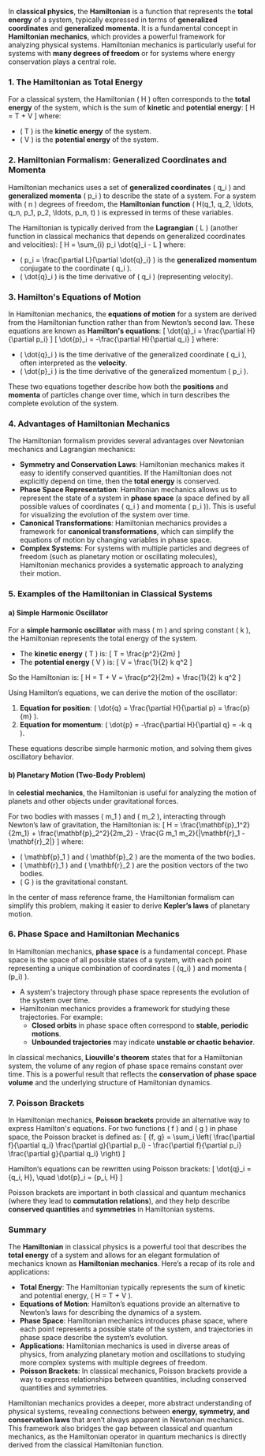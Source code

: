 In **classical physics**, the **Hamiltonian** is a function that represents the **total energy** of a system, typically expressed in terms of **generalized coordinates** and **generalized momenta**. It is a fundamental concept in **Hamiltonian mechanics**, which provides a powerful framework for analyzing physical systems. Hamiltonian mechanics is particularly useful for systems with **many degrees of freedom** or for systems where energy conservation plays a central role.

### 1. The Hamiltonian as Total Energy
For a classical system, the Hamiltonian \( H \) often corresponds to the **total energy** of the system, which is the sum of **kinetic** and **potential energy**:
\[
H = T + V
\]
where:
- \( T \) is the **kinetic energy** of the system.
- \( V \) is the **potential energy** of the system.

### 2. Hamiltonian Formalism: Generalized Coordinates and Momenta
Hamiltonian mechanics uses a set of **generalized coordinates** \( q_i \) and **generalized momenta** \( p_i \) to describe the state of a system. For a system with \( n \) degrees of freedom, the **Hamiltonian function** \( H(q_1, q_2, \ldots, q_n, p_1, p_2, \ldots, p_n, t) \) is expressed in terms of these variables.

The Hamiltonian is typically derived from the **Lagrangian** \( L \) (another function in classical mechanics that depends on generalized coordinates and velocities):
\[
H = \sum_{i} p_i \dot{q}_i - L
\]
where:
- \( p_i = \frac{\partial L}{\partial \dot{q}_i} \) is the **generalized momentum** conjugate to the coordinate \( q_i \).
- \( \dot{q}_i \) is the time derivative of \( q_i \) (representing velocity).

### 3. Hamilton's Equations of Motion
In Hamiltonian mechanics, the **equations of motion** for a system are derived from the Hamiltonian function rather than from Newton’s second law. These equations are known as **Hamilton's equations**:
\[
\dot{q}_i = \frac{\partial H}{\partial p_i}
\]
\[
\dot{p}_i = -\frac{\partial H}{\partial q_i}
\]
where:
- \( \dot{q}_i \) is the time derivative of the generalized coordinate \( q_i \), often interpreted as the **velocity**.
- \( \dot{p}_i \) is the time derivative of the generalized momentum \( p_i \).

These two equations together describe how both the **positions** and **momenta** of particles change over time, which in turn describes the complete evolution of the system.

### 4. Advantages of Hamiltonian Mechanics
The Hamiltonian formalism provides several advantages over Newtonian mechanics and Lagrangian mechanics:
- **Symmetry and Conservation Laws**: Hamiltonian mechanics makes it easy to identify conserved quantities. If the Hamiltonian does not explicitly depend on time, then the **total energy** is conserved.
- **Phase Space Representation**: Hamiltonian mechanics allows us to represent the state of a system in **phase space** (a space defined by all possible values of coordinates \( q_i \) and momenta \( p_i \)). This is useful for visualizing the evolution of the system over time.
- **Canonical Transformations**: Hamiltonian mechanics provides a framework for **canonical transformations**, which can simplify the equations of motion by changing variables in phase space.
- **Complex Systems**: For systems with multiple particles and degrees of freedom (such as planetary motion or oscillating molecules), Hamiltonian mechanics provides a systematic approach to analyzing their motion.

### 5. Examples of the Hamiltonian in Classical Systems

#### a) Simple Harmonic Oscillator
For a **simple harmonic oscillator** with mass \( m \) and spring constant \( k \), the Hamiltonian represents the total energy of the system.

- The **kinetic energy** \( T \) is:
  \[
  T = \frac{p^2}{2m}
  \]
- The **potential energy** \( V \) is:
  \[
  V = \frac{1}{2} k q^2
  \]

So the Hamiltonian is:
\[
H = T + V = \frac{p^2}{2m} + \frac{1}{2} k q^2
\]

Using Hamilton’s equations, we can derive the motion of the oscillator:
1. **Equation for position**: \( \dot{q} = \frac{\partial H}{\partial p} = \frac{p}{m} \).
2. **Equation for momentum**: \( \dot{p} = -\frac{\partial H}{\partial q} = -k q \).

These equations describe simple harmonic motion, and solving them gives oscillatory behavior.

#### b) Planetary Motion (Two-Body Problem)
In **celestial mechanics**, the Hamiltonian is useful for analyzing the motion of planets and other objects under gravitational forces.

For two bodies with masses \( m_1 \) and \( m_2 \), interacting through Newton’s law of gravitation, the Hamiltonian is:
\[
H = \frac{\mathbf{p}_1^2}{2m_1} + \frac{\mathbf{p}_2^2}{2m_2} - \frac{G m_1 m_2}{|\mathbf{r}_1 - \mathbf{r}_2|}
\]
where:
- \( \mathbf{p}_1 \) and \( \mathbf{p}_2 \) are the momenta of the two bodies.
- \( \mathbf{r}_1 \) and \( \mathbf{r}_2 \) are the position vectors of the two bodies.
- \( G \) is the gravitational constant.

In the center of mass reference frame, the Hamiltonian formalism can simplify this problem, making it easier to derive **Kepler’s laws** of planetary motion.

### 6. Phase Space and Hamiltonian Mechanics
In Hamiltonian mechanics, **phase space** is a fundamental concept. Phase space is the space of all possible states of a system, with each point representing a unique combination of coordinates \( (q_i) \) and momenta \( (p_i) \).

- A system's trajectory through phase space represents the evolution of the system over time.
- Hamiltonian mechanics provides a framework for studying these trajectories. For example:
  - **Closed orbits** in phase space often correspond to **stable, periodic motions**.
  - **Unbounded trajectories** may indicate **unstable or chaotic behavior**.

In classical mechanics, **Liouville's theorem** states that for a Hamiltonian system, the volume of any region of phase space remains constant over time. This is a powerful result that reflects the **conservation of phase space volume** and the underlying structure of Hamiltonian dynamics.

### 7. Poisson Brackets
In Hamiltonian mechanics, **Poisson brackets** provide an alternative way to express Hamilton's equations. For two functions \( f \) and \( g \) in phase space, the Poisson bracket is defined as:
\[
\{f, g\} = \sum_i \left( \frac{\partial f}{\partial q_i} \frac{\partial g}{\partial p_i} - \frac{\partial f}{\partial p_i} \frac{\partial g}{\partial q_i} \right)
\]

Hamilton’s equations can be rewritten using Poisson brackets:
\[
\dot{q}_i = \{q_i, H\}, \quad \dot{p}_i = \{p_i, H\}
\]

Poisson brackets are important in both classical and quantum mechanics (where they lead to **commutation relations**), and they help describe **conserved quantities** and **symmetries** in Hamiltonian systems.

### Summary
The **Hamiltonian** in classical physics is a powerful tool that describes the **total energy** of a system and allows for an elegant formulation of mechanics known as **Hamiltonian mechanics**. Here’s a recap of its role and applications:
- **Total Energy**: The Hamiltonian typically represents the sum of kinetic and potential energy, \( H = T + V \).
- **Equations of Motion**: Hamilton’s equations provide an alternative to Newton’s laws for describing the dynamics of a system.
- **Phase Space**: Hamiltonian mechanics introduces phase space, where each point represents a possible state of the system, and trajectories in phase space describe the system’s evolution.
- **Applications**: Hamiltonian mechanics is used in diverse areas of physics, from analyzing planetary motion and oscillations to studying more complex systems with multiple degrees of freedom.
- **Poisson Brackets**: In classical mechanics, Poisson brackets provide a way to express relationships between quantities, including conserved quantities and symmetries.

Hamiltonian mechanics provides a deeper, more abstract understanding of physical systems, revealing connections between **energy, symmetry, and conservation laws** that aren’t always apparent in Newtonian mechanics. This framework also bridges the gap between classical and quantum mechanics, as the Hamiltonian operator in quantum mechanics is directly derived from the classical Hamiltonian function.

